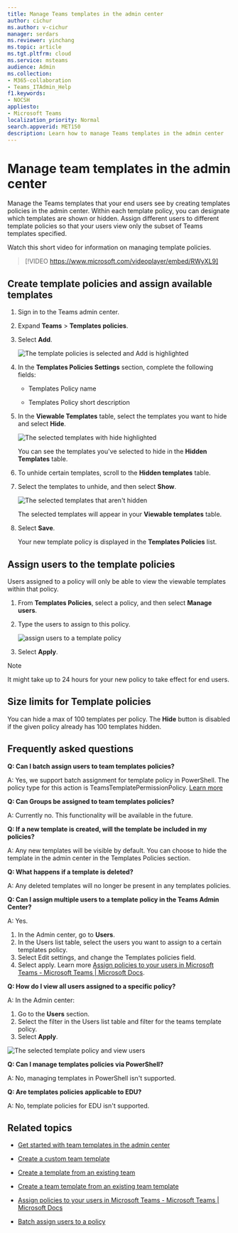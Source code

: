 ```yaml
---
title: Manage Teams templates in the admin center
author: cichur
ms.author: v-cichur
manager: serdars
ms.reviewer: yinchang
ms.topic: article
ms.tgt.pltfrm: cloud
ms.service: msteams
audience: Admin
ms.collection: 
- M365-collaboration
- Teams_ITAdmin_Help
f1.keywords:
- NOCSH
appliesto: 
- Microsoft Teams
localization_priority: Normal
search.appverid: MET150
description: Learn how to manage Teams templates in the admin center
---
```


# Manage team templates in the admin center

Manage the Teams templates that your end users see by creating templates policies in the admin center. Within each template policy, you can designate which templates are shown or hidden.
Assign different users to different template policies so that your users view only the subset of Teams templates specified.

Watch this short video for information on managing template policies.


> [!VIDEO https://www.microsoft.com/videoplayer/embed/RWyXL9]


## Create template policies and assign available templates

1. Sign in to the Teams admin center.

2. Expand **Teams** > **Templates policies**.

3. Select **Add**.

    ![The template policies is selected and Add is highlighted](media/template-policies-1.png)

1. In the **Templates Policies Settings** section, complete the following fields:

    - Templates Policy name

    - Templates Policy short description

2. In the **Viewable Templates** table, select the templates you want to hide and select **Hide**.

    ![The selected templates with hide highlighted](media/template-policies-2.png)

    You can see the templates you've selected to hide in the **Hidden Templates** table.

1. To unhide certain templates, scroll to the **Hidden templates** table.

1. Select the templates to unhide, and then select **Show**.

   ![The selected templates that aren't hidden](media/template-policies-3.png)

   The selected templates will appear in your **Viewable templates** table.
3. Select **Save**.

   Your new template policy is displayed in the **Templates Policies** list.

## Assign users to the template policies

Users assigned to a policy will only be able to view the viewable templates within that policy.

1. From **Templates Policies**, select a policy, and then select **Manage users**.

2. Type the users to assign to this policy.

   ![assign users to a template policy](media/template-policies-4.png)

3. Select **Apply**.

> [!Note]
> It might take up to 24 hours for your new policy to take effect for end users.

## Size limits for Template policies

You can hide a max of 100 templates per policy. The **Hide** button is disabled if the given policy already has 100 templates hidden.

## Frequently asked questions

**Q: Can I batch assign users to team templates policies?**
  
A: Yes, we support batch assignment for template policy in PowerShell. The policy type for this action is TeamsTemplatePermissionPolicy. [Learn more](https://docs.microsoft.com/powershell/module/teams/new-csbatchpolicyassignmentoperation?view=teams-ps)

**Q: Can Groups be assigned to team templates policies?**

A: Currently no. This functionality will be available in the future.

**Q: If a new template is created, will the template be included in my policies?**

A: Any new templates will be visible by default. You can choose to hide the template in the admin center in the Templates Policies section.

**Q: What happens if a template is deleted?**

A: Any deleted templates will no longer be present in any templates policies.

**Q: Can I assign multiple users to a template policy in the Teams Admin Center?**

A: Yes.

1. In the Admin center, go to **Users**.
1. In the Users list table, select the users you want to assign to a certain templates policy.
1. Select Edit settings, and change the Templates policies field.
1. Select apply.
   Learn more [Assign policies to your users in Microsoft Teams - Microsoft Teams \| Microsoft Docs](https://docs.microsoft.com/microsoftteams/assign-policies#assign-a-policy-to-a-batch-of-users).

**Q: How do I view all users assigned to a specific policy?**

A: In the Admin center:

1. Go to the **Users** section.
2. Select the filter in the Users list table and filter for the teams template policy.
3. Select **Apply**.

![The selected template policy and view users](media/template-policies-5.png)

**Q: Can I manage templates policies via PowerShell?**

A: No, managing templates in PowerShell isn't supported.

**Q: Are templates policies applicable to EDU?**

A: No, template policies for EDU isn't supported.

## Related topics

- [Get started with team templates in the admin center](https://docs.microsoft.com/MicrosoftTeams/get-started-with-teams-templates-in-the-admin-console)

- [Create a custom team template](https://docs.microsoft.com/MicrosoftTeams/create-a-team-template)

- [Create a template from an existing team](https://docs.microsoft.com/MicrosoftTeams/create-template-from-existing-team)

- [Create a team template from an existing team template](https://docs.microsoft.com/MicrosoftTeams/create-template-from-existing-template)

- [Assign policies to your users in Microsoft Teams - Microsoft Teams \| Microsoft Docs](https://docs.microsoft.com/microsoftteams/assign-policies)

- [Batch assign users to a policy](https://docs.microsoft.com/powershell/module/teams/new-csbatchpolicyassignmentoperation?view=teams-ps)
